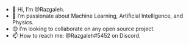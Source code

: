 - 👋 Hi, I’m @Razgaleh. 
- 💖 I’m passionate about Machine Learning, Artificial Intelligence, and Physics.
- 😊 I’m looking to collaborate on any open source project.
- 📫 How to reach me: @Razgaleh#5452 on Discord.

<!---
Razgaleh/Razgaleh is a ✨ special ✨ repository because its `README.md` (this file) appears on your GitHub profile.
You can click the Preview link to take a look at your changes.
--->
